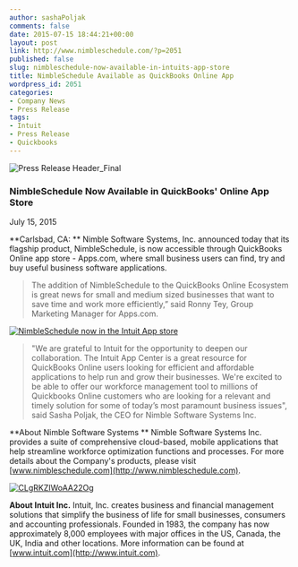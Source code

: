 ```yaml
---
author: sashaPoljak
comments: false
date: 2015-07-15 18:44:21+00:00
layout: post
link: http://www.nimbleschedule.com/?p=2051
published: false
slug: nimbleschedule-now-available-in-intuits-app-store
title: NimbleSchedule Available as QuickBooks Online App
wordpress_id: 2051
categories:
- Company News
- Press Release
tags:
- Intuit
- Press Release
- Quickbooks
---
```


![Press Release Header_Final](http://www.nimbleschedule.com/wp-content/uploads/2015/07/Press-Release-Header_Final.png)



### NimbleSchedule Now Available in QuickBooks' Online App Store 



July 15, 2015  


**Carlsbad, CA: ** Nimble Software Systems, Inc. announced today that its flagship product, NimbleSchedule, is now accessible through QuickBooks Online app store - Apps.com, where small business users can find, try and buy useful business software applications.



<blockquote>The addition of NimbleSchedule to the QuickBooks Online Ecosystem is great news for small and medium sized businesses that want to save time and work more efficiently,” said Ronny Tey, Group Marketing Manager for Apps.com.</blockquote>



[![NimbleSchedule now in the Intuit App store](http://www.nimbleschedule.com/wp-content/uploads/2015/08/NimbleSchedule-now-in-the-Intuit-App-store.png)](http://www.nimbleschedule.com/wp-content/uploads/2015/08/NimbleSchedule-now-in-the-Intuit-App-store.png)  





<blockquote>"We are grateful to Intuit for the opportunity to deepen our collaboration. The Intuit App Center is a great resource for QuickBooks Online users looking for efficient and affordable applications to help run and grow their businesses. We're excited to be able to offer our workforce management tool to millions of Quickbooks Online customers who are looking for a relevant and timely solution for some of today’s most paramount business issues", said Sasha Poljak, the CEO for Nimble Software Systems Inc. </blockquote>





**About Nimble Software Systems **
Nimble Software Systems Inc. provides a suite of comprehensive cloud-based, mobile applications that help streamline workforce optimization functions and processes. For more details about the Company's products, please visit [www.nimbleschedule.com](http://www.nimbleschedule.com).

[![CLgRKZIWoAA22Og](http://www.nimbleschedule.com/wp-content/uploads/2015/08/CLgRKZIWoAA22Og.jpg)](http://www.nimbleschedule.com/wp-content/uploads/2015/08/CLgRKZIWoAA22Og.jpg)  



**About Intuit Inc.**
Intuit, Inc. creates business and financial management solutions that simplify the business of life for small businesses, consumers and accounting professionals. Founded in 1983, the company has now approximately 8,000 employees with major offices in the US, Canada, the UK, India and other locations. More information can be found at [www.intuit.com](http://www.intuit.com).


